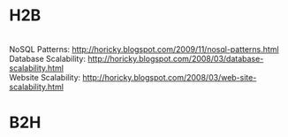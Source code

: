 # H2B
<br>NoSQL Patterns: http://horicky.blogspot.com/2009/11/nosql-patterns.html
<br>Database Scalability: http://horicky.blogspot.com/2008/03/database-scalability.html
<br>Website Scalability: http://horicky.blogspot.com/2008/03/web-site-scalability.html

# B2H







